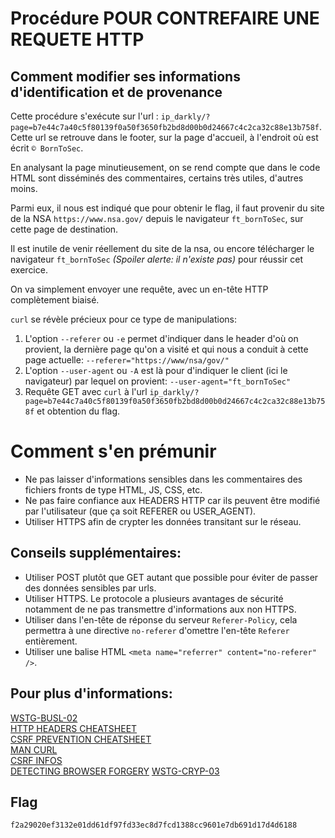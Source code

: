 # Procédure POUR CONTREFAIRE UNE REQUETE HTTP

## Comment modifier ses informations d'identification et de provenance

Cette procédure s'exécute sur l'url : `ip_darkly/?page=b7e44c7a40c5f80139f0a50f3650fb2bd8d00b0d24667c4c2ca32c88e13b758f`.   
Cette url se retrouve dans le footer, sur la page d'accueil, à l'endroit
où est écrit `© BornToSec`.  

En analysant la page minutieusement, on se rend compte que dans le code
HTML sont disséminés des commentaires, certains très utiles, d'autres
moins.

Parmi eux, il nous est indiqué que pour obtenir le flag, il faut
provenir du site de la NSA `https://www.nsa.gov/` depuis le navigateur
`ft_bornToSec`, sur cette page de destination.

Il est inutile de venir réellement du site de la nsa, ou encore télécharger
le navigateur `ft_bornToSec` *(Spoiler alerte: il n'existe pas)* pour
réussir cet exercice.

On va simplement envoyer une requête, avec un en-tête HTTP complètement
biaisé.

`curl` se révèle précieux pour ce type de manipulations:  
1. L'option `--referer` ou `-e` permet d'indiquer dans le header d'où on
   provient, la dernière page qu'on a visité et qui nous a conduit à
   cette page actuelle: `--referer="https://www/nsa/gov/"`
2. L'option `--user-agent` ou `-A` est là pour d'indiquer le client (ici le
   navigateur) par lequel on provient: `--user-agent="ft_bornToSec"`
3. Requête GET avec `curl` à l'url `ip_darkly/?page=b7e44c7a40c5f80139f0a50f3650fb2bd8d00b0d24667c4c2ca32c88e13b758f` et obtention du flag.

# Comment s'en prémunir

- Ne pas laisser d'informations sensibles dans les commentaires des fichiers
  fronts de type HTML, JS, CSS, etc.
- Ne pas faire confiance aux HEADERS HTTP car ils peuvent être modifié par
  l'utilisateur (que ça soit REFERER ou USER_AGENT).
- Utiliser HTTPS afin de crypter les données transitant sur le réseau.

## Conseils supplémentaires:

- Utiliser POST plutôt que GET autant que possible pour éviter de passer
  des données sensibles par urls.
- Utiliser HTTPS. Le protocole a plusieurs avantages de sécurité
  notamment de ne pas transmettre d'informations aux non HTTPS.
- Utiliser dans l'en-tête de réponse du serveur `Referer-Policy`, cela
  permettra à une directive `no-referer` d'omettre l'en-tête `Referer`
  entièrement.
- Utiliser une balise HTML `<meta name="referrer"
  content="no-referer" />`.

## Pour plus d'informations:  
[WSTG-BUSL-02](https://github.com/clallier94/wstg-translation-fr/blob/main/4-Web_Application_Security_Testing/10-Business_Logic_Testing/02-Test_Ability_to_Forge_Requests.md)   
[HTTP HEADERS CHEATSHEET](https://cheatsheetseries.owasp.org/cheatsheets/HTTP_Headers_Cheat_Sheet.html)   
[CSRF PREVENTION CHEATSHEET](https://cheatsheetseries.owasp.org/cheatsheets/Cross-Site_Request_Forgery_Prevention_Cheat_Sheet.html#use-built-in-or-existing-csrf-implementations-for-csrf-protection)   
[MAN CURL](https://linux.die.net/man/1/curl)    
[CSRF INFOS](http://www.stan.gr/2012/11/cross-site-request-forgery-legitimazing.html)   
[DETECTING BROWSER FORGERY](https://stackoverflow.com/questions/63083529/detecting-browser-user-agent-forgery)
[WSTG-CRYP-03](https://github.com/clallier94/wstg-translation-fr/blob/0d20f06e3195a81fd07c9294207dd80ba7710e55/4-Web_Application_Security_Testing/09-Testing_for_Weak_Cryptography/03-Testing_for_Sensitive_Information_Sent_via_Unencrypted_Channels.md)    

## Flag
```text
f2a29020ef3132e01dd61df97fd33ec8d7fcd1388cc9601e7db691d17d4d6188
```
